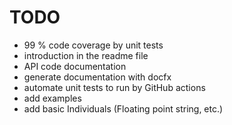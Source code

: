 # TODO

  - 99 % code coverage by unit tests
  - introduction in the readme file
  - API code documentation
  - generate documentation with docfx
  - automate unit tests to run by GitHub actions
  - add examples
  - add basic Individuals (Floating point string, etc.)